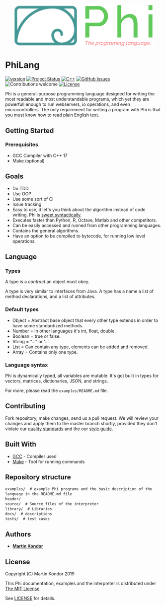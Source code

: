 <p align="center">
  <img src="https://github.com/MartinKondor/PhiLang/blob/master/docs/logo.png" width="450">
</p>

# PhiLang
[![version](https://img.shields.io/badge/version-2019.09-red.svg)](https://github.com/MartinKondor/PhiLang)
[![Project Status](https://img.shields.io/badge/status-prototype-red.svg)](https://github.com/MartinKondor/PhiLang)
[![C++](https://img.shields.io/badge/C++-17-blue.svg)](https://github.com/MartinKondor/PhiLang)
[![GitHub Issues](https://img.shields.io/github/issues/MartinKondor/WildTetris.svg)](https://github.com/MartinKondor/PhiLang/issues)
![Contributions welcome](https://img.shields.io/badge/contributions-welcome-blue.svg)
[![License](https://img.shields.io/badge/license-MIT-blue.svg)](https://github.com/MartinKondor/PhiLang/edit/master/LICENSE)

Phi is a general-purpose programming language designed for writing the most readable and most understandable programs, which yet they are powerfull enough to run webservers, io operations, and even microcontrollers. The only requirement for writing a program with Phi is that you must know how to read plain English text.

## Getting Started

### Prerequisites

* GCC Compiler with C++ 17
* Make (optional)

## Goals

* Do TDD
* Use OOP
* Use some sort of CI
* Issue tracking
* Easy to use, it let's you think about the algorithm instead of code writing. Phi is [sweet syntactically](https://en.wikipedia.org/wiki/Syntactic_sugar).
* Executes faster than Python, R, Octave, Matlab and other competitors.
* Can be easily accessed and runned from other programming languages.
* Contains the general algorithms.
* Have an option to be compiled to bytecode, for running low level operations.

## Language

### Types

A type is a _contract_ an object must obey.

A type is very similar to interfaces from Java. A type has a name a list of method declarations, and a list of attributes.

### Default types

* Object = Abstract base object that every other type extends in order to have some standardized methods.
* Number = In other languages it's int, float, double.
* Boolean = true or false.
* String = "..." or '...'.
* List = Can contain any type, elements can be added and removed.
* Array = Contains only one type.

### Language syntax

Phi is dynamically typed, all variables are mutable.
It's got built in types for vectors, matrices, dictionaries, JSON, and strings.

For more, please read the `examples/README.md` file.

## Contributing

Fork repository, make changes, send us a pull request. We will review your changes and apply them to the master branch shortly, provided they don't violate our [quality standards](https://github.com/MartinKondor/PhiLang/blob/master/docs/CODE_OF_CONDUCT.md) and the our [style guide](https://github.com/MartinKondor/PhiLang/blob/master/docs/CODE_STYLE_GUIDE.md).

## Built With

* [GCC](https://gcc.gnu.org/) - Compiler used
* [Make](https://www.gnu.org/software/make/) - Tool for running commands

## Repository structure

```
examples/  # example Phi programs and the basic description of the language in the README.md file
header/
source/  # Source files of the interpreter
library/  # Libraries
docs/  # descriptions
tests/  # test cases
```

## Authors

* **[Martin Kondor](https://github.com/MartinKondor)**

## License

Copyright (C) Martin Kondor 2019

This Phi documentation, examples and the interpreter is distributed under [The MIT License](http://www.opensource.org/licenses/MIT).

See [LICENSE](LICENSE) for details.
